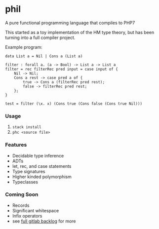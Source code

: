 # phil

A pure functional programming language that compiles to PHP7

This started as a toy implementation of the HM type theory, but has been turning
into a full compiler project.

Example program:

```
data List a = Nil | Cons a (List a)

filter : forall a. (a -> Bool) -> List a -> List a
filter = rec filterRec pred input = case input of {
    Nil -> Nil;
    Cons a rest -> case pred a of {
        true -> Cons a (filterRec pred rest);
        false -> filterRec pred rest;
    };
}

test = filter (\x. x) (Cons true (Cons false (Cons true Nil)))
```

### Usage

1. `stack install`
2. `phc <source file>`

### Features

- Decidable type inference
- ADTs
- let, rec, and case statements
- Type signatures
- Higher kinded polymorphism
- Typeclasses

### Coming Soon

- Records
- Significant whitespace
- Infix operators
- see [full gitlab backlog](https://gitlab.com/LightAndLight/phil/boards) for more
